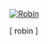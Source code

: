 
<a href="https://discordbots.org/bot/522881366019407892" >
  <img src="https://discordbots.org/api/widget/522881366019407892.svg" alt="Robin" />
</a>


[ robin ]

